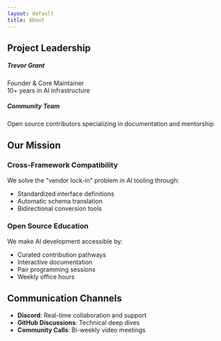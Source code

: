 ```yaml
---  
layout: default  
title: About
---  
```


## Project Leadership

<div class="row">  
    <div class="col-md-4">  
        <div class="card">  
            <div class="card-body">  
                <h5 class="card-title">Trevor Grant</h5>  
                <p class="card-text">Founder & Core Maintainer<br>10+ years in AI infrastructure</p>  
            </div>  
        </div>  
    </div>  
    <div class="col-md-4">  
        <div class="card">  
            <div class="card-body">  
                <h5 class="card-title">Community Team</h5>  
                <p class="card-text">Open source contributors specializing in documentation and mentorship</p>  
            </div>  
        </div>  
    </div>  
</div>  

## Our Mission

### Cross-Framework Compatibility
We solve the "vendor lock-in" problem in AI tooling through:
- Standardized interface definitions
- Automatic schema translation
- Bidirectional conversion tools

### Open Source Education
We make AI development accessible by:
- Curated contribution pathways
- Interactive documentation
- Pair programming sessions
- Weekly office hours

## Communication Channels
- **Discord**: Real-time collaboration and support
- **GitHub Discussions**: Technical deep dives
- **Community Calls**: Bi-weekly video meetings  